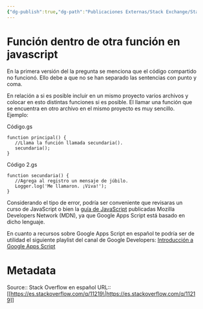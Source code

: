 ```yaml
---
{"dg-publish":true,"dg-path":"Publicaciones Externas/Stack Exchange/Stack Overflow en español/es.stackoverflow.com-11219.md","permalink":"/publicaciones-externas/stack-exchange/stack-overflow-en-espanol/es-stackoverflow-com-11219/","title":"Función dentro de otra función en javascript","hide":true,"noteIcon":"\"0\"","created":"2024-04-03T12:49:10.592-06:00","updated":"2024-04-05T16:43:48.613-06:00"}
---
```


# Función dentro de otra función en javascript

En la primera versión del la pregunta se menciona que el código compartido no funcionó. Ello debe a que no se han separado las sentencias con punto y coma. 

En relación a si es posible incluir en un mismo proyecto varios archivos y colocar en esto distintas funciones si es posible. El llamar una función que se encuentra en otro archivo en el mismo proyecto es muy sencillo. Ejemplo:

Código.gs

    function principal() {
       //Llama la función llamada secundaria().
       secundaria(); 
    }

Código 2.gs

    function secundaria() {
       //Agrega al registro un mensaje de júbilo.
       Logger.log('Me llamaron. ¡Viva!'); 
    }


Considerando el tipo de error, podría ser conveniente que revisaras un curso de JavaScript o bien la [guía de JavaScript][1] publicadas Mozilla Developers Network (MDN), ya que Google Apps Script está basado en dicho lenguaje. 

En cuanto a recursos sobre Google Apps Script en español te podría ser de utilidad el siguiente playlist del canal de Google Developers: [Introducción a Google Apps Script][2]

[1]: https://developer.mozilla.org/es/docs/Web/JavaScript/Guide/.
[2]: https://www.youtube.com/playlist?list=PLuC7OUdarKuYq7VsyKrVPbsRSUrx25YvR
 


# Metadata
Source:: Stack Overflow en español
URL:: [[https://es.stackoverflow.com/q/11219\|https://es.stackoverflow.com/q/11219]]

